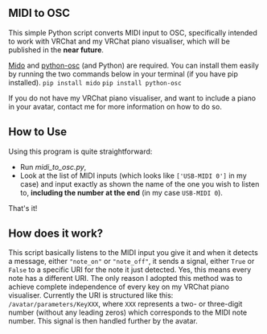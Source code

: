 ## MIDI to OSC
This simple Python script converts MIDI input to OSC, specifically intended to work with VRChat and my VRChat piano visualiser, which will be published in the **near future**.

[Mido](https://pypi.org/project/mido/) and [python-osc](https://pypi.org/project/python-osc/) (and Python) are required. You can install them easily by running the two commands below in your terminal (if you have pip installed).
`pip install mido`
`pip install python-osc`

If you do not have my VRChat piano visualiser, and want to include a piano in your avatar, contact me for more information on how to do so.

## How to Use

Using this program is quite straightforward:
* Run *midi_to_osc.py*,
* Look at the list of MIDI inputs (which looks like `['USB-MIDI 0']` in my case) and input exactly as shown the name of the one you wish to listen to, **including the number at the end** (in my case `USB-MIDI 0`).

That's it!

## How does it work?

This script basically listens to the MIDI input you give it and when it detects a message, either `"note_on"` or `"note_off"`, it sends a signal, either `True` or `False` to a specific URI for the note it just detected. Yes, this means every note has a different URI. The only reason I adopted this method was to achieve complete independence of every key on my VRChat piano visualiser. Currently the URI is structured like this: `/avatar/parameters/KeyXXX`, where `XXX` represents a two- or three-digit number (without any leading zeros) which corresponds to the MIDI note number. This signal is then handled further by the avatar.
